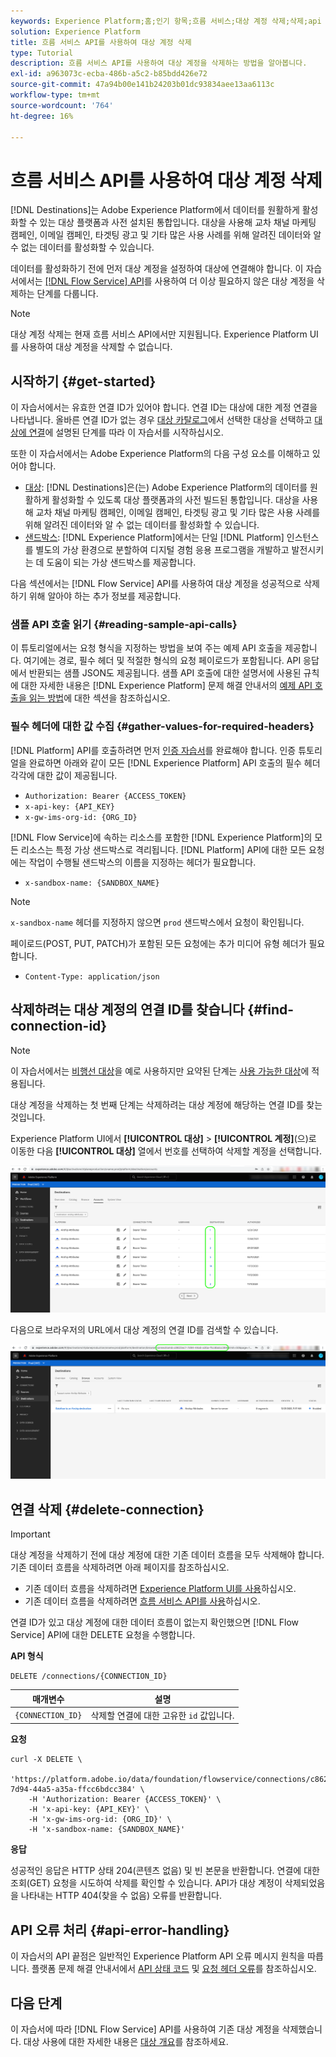 ```yaml
---
keywords: Experience Platform;홈;인기 항목;흐름 서비스;대상 계정 삭제;삭제;api
solution: Experience Platform
title: 흐름 서비스 API를 사용하여 대상 계정 삭제
type: Tutorial
description: 흐름 서비스 API를 사용하여 대상 계정을 삭제하는 방법을 알아봅니다.
exl-id: a963073c-ecba-486b-a5c2-b85bdd426e72
source-git-commit: 47a94b00e141b24203b01dc93834aee13aa6113c
workflow-type: tm+mt
source-wordcount: '764'
ht-degree: 16%

---
```


# 흐름 서비스 API를 사용하여 대상 계정 삭제

[!DNL Destinations]는 Adobe Experience Platform에서 데이터를 원활하게 활성화할 수 있는 대상 플랫폼과 사전 설치된 통합입니다. 대상을 사용해 교차 채널 마케팅 캠페인, 이메일 캠페인, 타겟팅 광고 및 기타 많은 사용 사례를 위해 알려진 데이터와 알 수 없는 데이터를 활성화할 수 있습니다.

데이터를 활성화하기 전에 먼저 대상 계정을 설정하여 대상에 연결해야 합니다. 이 자습서에서는 [[!DNL Flow Service] API](https://www.adobe.io/experience-platform-apis/references/flow-service/)를 사용하여 더 이상 필요하지 않은 대상 계정을 삭제하는 단계를 다룹니다.

>[!NOTE]
>
>대상 계정 삭제는 현재 흐름 서비스 API에서만 지원됩니다. Experience Platform UI를 사용하여 대상 계정을 삭제할 수 없습니다.

## 시작하기 {#get-started}

이 자습서에서는 유효한 연결 ID가 있어야 합니다. 연결 ID는 대상에 대한 계정 연결을 나타냅니다. 올바른 연결 ID가 없는 경우 [대상 카탈로그](../catalog/overview.md)에서 선택한 대상을 선택하고 [대상에 연결](../ui/connect-destination.md)에 설명된 단계를 따라 이 자습서를 시작하십시오.

또한 이 자습서에서는 Adobe Experience Platform의 다음 구성 요소를 이해하고 있어야 합니다.

* [대상](../home.md): [!DNL Destinations]은(는) Adobe Experience Platform의 데이터를 원활하게 활성화할 수 있도록 대상 플랫폼과의 사전 빌드된 통합입니다. 대상을 사용해 교차 채널 마케팅 캠페인, 이메일 캠페인, 타겟팅 광고 및 기타 많은 사용 사례를 위해 알려진 데이터와 알 수 없는 데이터를 활성화할 수 있습니다.
* [샌드박스](../../sandboxes/home.md): [!DNL Experience Platform]에서는 단일 [!DNL Platform] 인스턴스를 별도의 가상 환경으로 분할하여 디지털 경험 응용 프로그램을 개발하고 발전시키는 데 도움이 되는 가상 샌드박스를 제공합니다.

다음 섹션에서는 [!DNL Flow Service] API를 사용하여 대상 계정을 성공적으로 삭제하기 위해 알아야 하는 추가 정보를 제공합니다.

### 샘플 API 호출 읽기 {#reading-sample-api-calls}

이 튜토리얼에서는 요청 형식을 지정하는 방법을 보여 주는 예제 API 호출을 제공합니다. 여기에는 경로, 필수 헤더 및 적절한 형식의 요청 페이로드가 포함됩니다. API 응답에서 반환되는 샘플 JSON도 제공됩니다. 샘플 API 호출에 대한 설명서에 사용된 규칙에 대한 자세한 내용은 [!DNL Experience Platform] 문제 해결 안내서의 [예제 API 호출을 읽는 방법](../../landing/troubleshooting.md#how-do-i-format-an-api-request)에 대한 섹션을 참조하십시오.

### 필수 헤더에 대한 값 수집 {#gather-values-for-required-headers}

[!DNL Platform] API를 호출하려면 먼저 [인증 자습서](https://www.adobe.com/go/platform-api-authentication-en)를 완료해야 합니다. 인증 튜토리얼을 완료하면 아래와 같이 모든 [!DNL Experience Platform] API 호출의 필수 헤더 각각에 대한 값이 제공됩니다.

* `Authorization: Bearer {ACCESS_TOKEN}`
* `x-api-key: {API_KEY}`
* `x-gw-ims-org-id: {ORG_ID}`

[!DNL Flow Service]에 속하는 리소스를 포함한 [!DNL Experience Platform]의 모든 리소스는 특정 가상 샌드박스로 격리됩니다. [!DNL Platform] API에 대한 모든 요청에는 작업이 수행될 샌드박스의 이름을 지정하는 헤더가 필요합니다.

* `x-sandbox-name: {SANDBOX_NAME}`

>[!NOTE]
>
>`x-sandbox-name` 헤더를 지정하지 않으면 `prod` 샌드박스에서 요청이 확인됩니다.

페이로드(POST, PUT, PATCH)가 포함된 모든 요청에는 추가 미디어 유형 헤더가 필요합니다.

* `Content-Type: application/json`

## 삭제하려는 대상 계정의 연결 ID를 찾습니다 {#find-connection-id}

>[!NOTE]
>이 자습서에서는 [비행선 대상](../catalog/mobile-engagement/airship-attributes.md)을 예로 사용하지만 요약된 단계는 [사용 가능한 대상](../catalog/overview.md)에 적용됩니다.

대상 계정을 삭제하는 첫 번째 단계는 삭제하려는 대상 계정에 해당하는 연결 ID를 찾는 것입니다.

Experience Platform UI에서 **[!UICONTROL 대상]** > **[!UICONTROL 계정]**(으)로 이동한 다음 **[!UICONTROL 대상]** 열에서 번호를 선택하여 삭제할 계정을 선택합니다.

![삭제할 대상 계정 선택](/help/destinations/assets/api/delete-destination-account/select-destination-account.png)

다음으로 브라우저의 URL에서 대상 계정의 연결 ID를 검색할 수 있습니다.

![URL에서 연결 ID 검색](/help/destinations/assets/api/delete-destination-account/find-connection-id.png)

<!--

## Look up connection ID {#look-up-connection-id}

The first step in updating your connection information is to retrieve connection details using your connection ID.

**API format**

```http
GET /connections/{CONNECTION_ID}
```

| Parameter | Description |
| --------- | ----------- |
| `{CONNECTION_ID}` | The unique `id` value for the connection you want to retrieve. |

**Request**

The following request retrieves information regarding your connection ID.

```shell
curl -X GET \
    'https://platform.adobe.io/data/foundation/flowservice/connections/c8622ec7-7d94-44a5-a35a-ffcc6bdcc384' \
    -H 'Authorization: Bearer {ACCESS_TOKEN}' \
    -H 'x-api-key: {API_KEY}' \
    -H 'x-gw-ims-org-id: {ORG_ID}' \
    -H 'x-sandbox-name: {SANDBOX_NAME}'
```

**Response**

A successful response returns the current details of your connection including its credentials, unique identifier (`id`), and version.

```json
{
    "items": [
        {
            "id": "c8622ec7-7d94-44a5-a35a-ffcc6bdcc384",
            "createdAt": 1640103419202,
            "updatedAt": 1640104751063,
            "createdBy": "{CREATED_BY}",
            "updatedBy": "{UPDATED_BY}",
            "createdClient": "{CREATED_CLIENT}",
            "updatedClient": "{UPDATED_CLIENT}",
            "sandboxId": "{SANDBOX_ID}",
            "sandboxName": "{SANDBOX_NAME}",
            "imsOrgId": "{ORG_ID}",
            "name": "Airship Attributes",
            "description": "test account connection to Airship Attributes destination",
            "connectionSpec": {
                "id": "34cd3131-b208-474b-b779-b487b5a2bd01",
                "version": "1.0"
            },
            "state": "enabled",
            "auth": {
                "specName": "Bearer Token",
                "params": {
                    "authorizedDate": "2021-12-21",
                    "token": "xxxx"
                }
            },
            "version": "\"8c01091c-0000-0200-0000-61c2032f0000\"",
            "etag": "\"8c01091c-0000-0200-0000-61c2032f0000\""
        }
    ]
}
```

-->

## 연결 삭제 {#delete-connection}

>[!IMPORTANT]
>
>대상 계정을 삭제하기 전에 대상 계정에 대한 기존 데이터 흐름을 모두 삭제해야 합니다.
>기존 데이터 흐름을 삭제하려면 아래 페이지를 참조하십시오.
>* 기존 데이터 흐름을 삭제하려면 [Experience Platform UI를 사용](../ui/delete-destinations.md)하십시오.
>* 기존 데이터 흐름을 삭제하려면 [흐름 서비스 API를 사용](delete-destination-dataflow.md)하십시오.

연결 ID가 있고 대상 계정에 대한 데이터 흐름이 없는지 확인했으면 [!DNL Flow Service] API에 대한 DELETE 요청을 수행합니다.

**API 형식**

```http
DELETE /connections/{CONNECTION_ID}
```

| 매개변수 | 설명 |
| --------- | ----------- |
| `{CONNECTION_ID}` | 삭제할 연결에 대한 고유한 `id` 값입니다. |

**요청**

```shell
curl -X DELETE \
    'https://platform.adobe.io/data/foundation/flowservice/connections/c8622ec7-7d94-44a5-a35a-ffcc6bdcc384' \
    -H 'Authorization: Bearer {ACCESS_TOKEN}' \
    -H 'x-api-key: {API_KEY}' \
    -H 'x-gw-ims-org-id: {ORG_ID}' \
    -H 'x-sandbox-name: {SANDBOX_NAME}'
```

**응답**

성공적인 응답은 HTTP 상태 204(콘텐츠 없음) 및 빈 본문을 반환합니다. 연결에 대한 조회(GET) 요청을 시도하여 삭제를 확인할 수 있습니다. API가 대상 계정이 삭제되었음을 나타내는 HTTP 404(찾을 수 없음) 오류를 반환합니다.

## API 오류 처리 {#api-error-handling}

이 자습서의 API 끝점은 일반적인 Experience Platform API 오류 메시지 원칙을 따릅니다. 플랫폼 문제 해결 안내서에서 [API 상태 코드](../../landing/troubleshooting.md#api-status-codes) 및 [요청 헤더 오류](../../landing/troubleshooting.md#request-header-errors)를 참조하십시오.

## 다음 단계

이 자습서에 따라 [!DNL Flow Service] API를 사용하여 기존 대상 계정을 삭제했습니다. 대상 사용에 대한 자세한 내용은 [대상 개요](/help/destinations/home.md)를 참조하세요.